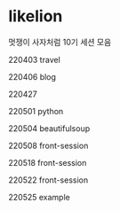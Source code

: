 # likelion

멋쟁이 사자처럼 10기 세션 모음

220403 travel

220406 blog

220427 

220501 python

220504 beautifulsoup

220508 front-session

220518 front-session

220522 front-session

220525 example
